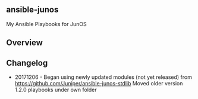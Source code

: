 ## ansible-junos
My Ansible Playbooks for JunOS

## Overview

## Changelog
- 20171206 - Began using newly updated modules (not yet released) from https://github.com/Juniper/ansible-junos-stdlib
	   Moved older version 1.2.0 playbooks under own folder
